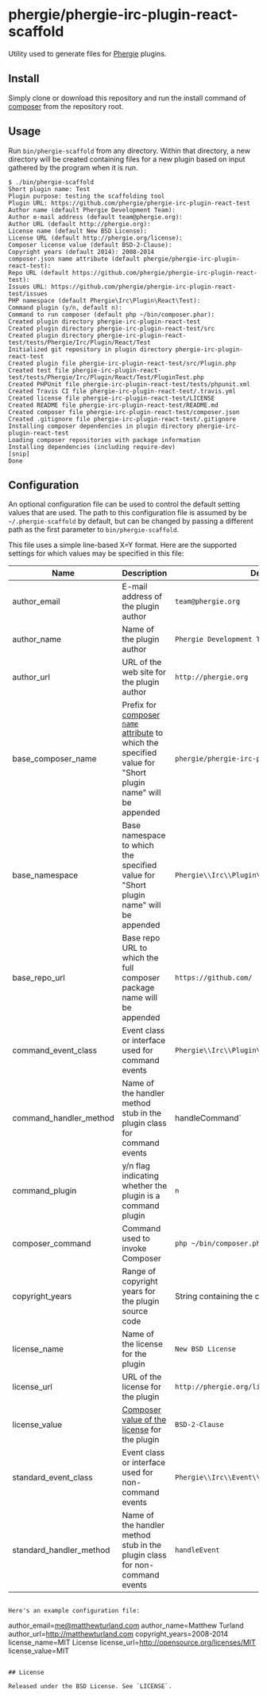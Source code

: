 # phergie/phergie-irc-plugin-react-scaffold

Utility used to generate files for [Phergie](http://github.com/phergie/phergie-irc-bot-react/) plugins.

## Install

Simply clone or download this repository and run the install command of [composer](http://getcomposer.org) from the repository root.

## Usage

Run `bin/phergie-scaffold` from any directory. Within that directory, a new
directory will be created containing files for a new plugin based on input
gathered by the program when it is run.

```
$ ./bin/phergie-scaffold
Short plugin name: Test
Plugin purpose: testing the scaffolding tool
Plugin URL: https://github.com/phergie/phergie-irc-plugin-react-test
Author name (default Phergie Development Team):
Author e-mail address (default team@phergie.org):
Author URL (default http://phergie.org):
License name (default New BSD License):
License URL (default http://phergie.org/license):
Composer license value (default BSD-2-Clause):
Copyright years (default 2014): 2008-2014
composer.json name attribute (default phergie/phergie-irc-plugin-react-test):
Repo URL (default https://github.com/phergie/phergie-irc-plugin-react-test):
Issues URL: https://github.com/phergie/phergie-irc-plugin-react-test/issues
PHP namespace (default Phergie\Irc\Plugin\React\Test):
Command plugin (y/n, default n):
Command to run composer (default php ~/bin/composer.phar):
Created plugin directory phergie-irc-plugin-react-test
Created plugin directory phergie-irc-plugin-react-test/src
Created plugin directory phergie-irc-plugin-react-test/tests/Phergie/Irc/Plugin/React/Test
Initialized git repository in plugin directory phergie-irc-plugin-react-test
Created plugin file phergie-irc-plugin-react-test/src/Plugin.php
Created test file phergie-irc-plugin-react-test/tests/Phergie/Irc/Plugin/React/Test/PluginTest.php
Created PHPUnit file phergie-irc-plugin-react-test/tests/phpunit.xml
Created Travis CI file phergie-irc-plugin-react-test/.travis.yml
Created license file phergie-irc-plugin-react-test/LICENSE
Created README file phergie-irc-plugin-react-test/README.md
Created composer file phergie-irc-plugin-react-test/composer.json
Created .gitignore file phergie-irc-plugin-react-test/.gitignore
Installing composer dependencies in plugin directory phergie-irc-plugin-react-test
Loading composer repositories with package information
Installing dependencies (including require-dev)
[snip]
Done
```

## Configuration

An optional configuration file can be used to control the default setting
values that are used. The path to this configuration file is assumed by be
`~/.phergie-scaffold` by default, but can be changed by passing a different
path as the first parameter to `bin/phergie-scaffold`.

This file uses a simple line-based X=Y format. Here are the supported settings
for which values may be specified in this file:

| Name | Description | Default Value |
| ---- | ----------- | ------------- |
| author_email | E-mail address of the plugin author | `team@phergie.org` |
| author_name | Name of the plugin author | `Phergie Development Team` |
| author_url | URL of the web site for the plugin author | `http://phergie.org` |
| base_composer_name | Prefix for [composer `name` attribute](https://getcomposer.org/doc/04-schema.md#name) to which the specified value for "Short plugin name" will be appended | `phergie/phergie-irc-plugin-react-` |
| base_namespace | Base namespace to which the specified value for "Short plugin name" will be appended | `Phergie\\Irc\\Plugin\\React\\` |
| base_repo_url | Base repo URL to which the full composer package name will be appended | `https://github.com/` |
| command_event_class | Event class or interface used for command events | `Phergie\\Irc\\Plugin\\React\\Command\\CommandEvent` |
| command_handler_method | Name of the handler method stub in the plugin class for command events | handleCommand` |
| command_plugin | y/n flag indicating whether the plugin is a command plugin | `n` |
| composer_command | Command used to invoke Composer | `php ~/bin/composer.phar` |
| copyright_years | Range of copyright years for the plugin source code | String containing the current year |
| license_name | Name of the license for the plugin | `New BSD License` |
| license_url | URL of the license for the plugin | `http://phergie.org/license` |
| license_value | [Composer value of the license](https://getcomposer.org/doc/04-schema.md#license) for the plugin | `BSD-2-Clause` |
| standard_event_class | Event class or interface used for non-command events | `Phergie\\Irc\\Event\\EventInterface` |
| standard_handler_method | Name of the handler method stub in the plugin class for non-command events | `handleEvent` |
```

Here's an example configuration file:

```
author_email=me@matthewturland.com
author_name=Matthew Turland
author_url=http://matthewturland.com
copyright_years=2008-2014
license_name=MIT License
license_url=http://opensource.org/licenses/MIT
license_value=MIT
```

## License

Released under the BSD License. See `LICENSE`.
